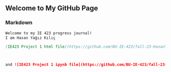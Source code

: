 ## Welcome to My GitHub Page

### Markdown

```markdown
Welcome to my IE 423 progress journal!
I am Hasan Yağız Kılıç

[IE423 Project 1 html file](https://github.com/BU-IE-423/fall-23-HasanYagizKilic/blob/main/423_Project_1.html)



and ![IE423 Project 1 ipynb file](https://github.com/BU-IE-423/fall-23-HasanYagizKilic/blob/main/423_Project_1.ipynb)
```

